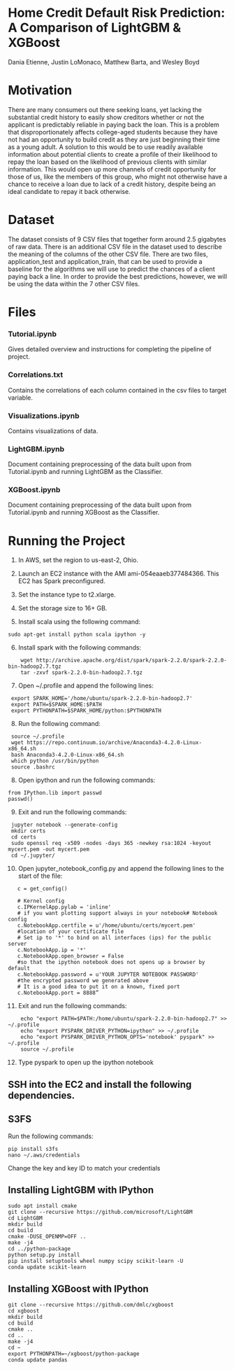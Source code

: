 # Home Credit Default Risk Prediction:  A Comparison of LightGBM & XGBoost
   Dania Etienne, Justin LoMonaco, Matthew Barta, and Wesley Boyd

# Motivation
There are many consumers out there seeking loans, yet lacking the substantial credit history to easily show creditors whether or not the applicant is predictably reliable in paying back the loan. This is a problem that disproportionately affects college-aged students because they have not had an opportunity to build credit as they are just beginning their time as a young adult.  A solution to this would be to use readily available information about potential clients to create a profile of their likelihood to repay the loan based on the likelihood of previous clients with similar information. This would open up more channels of credit opportunity for those of us, like the members of this group, who might not otherwise have a chance to receive a loan due to lack of a credit history, despite being an ideal candidate to repay it back otherwise.

# Dataset
The dataset consists of 9 CSV files that together form around 2.5 gigabytes of raw data. There is an additional CSV file in the dataset used to describe the meaning of the columns of the other CSV file. There are two files, application_test and application_train, that can be used to provide a baseline for the algorithms we will use to predict the chances of a client paying back a line. In order to provide the best predictions, however, we will be using the data within the 7 other CSV files.

# Files
   ### Tutorial.ipynb
   Gives detailed overview and instructions for completing the pipeline of project. 
   ### Correlations.txt 
   Contains the correlations of each column contained in the csv files to target variable. 
   ### Visualizations.ipynb
   Contains visualizations of data.  
   ### LightGBM.ipynb 
   Document containing preprocessing of the data built upon from Tutorial.ipynb and running LightGBM as the     Classifier. 
   ### XGBoost.ipynb
   Document containing preprocessing of the data built upon from Tutorial.ipynb and running XGBoost as the Classifier.  
   


# Running the Project 

  1. In AWS, set the region to us-east-2, Ohio.
  2. Launch an EC2 instance with the AMI ami-054eaaeb377484366. This EC2 has Spark preconfigured.
  3. Set the instance type to t2.xlarge.
  4. Set the storage size to 16+ GB.
  
  5. Install scala using the following command:
  ```
  sudo apt-get install python scala ipython -y
  ```
   
  6. Install spark with the following commands:
  ```
      wget http://archive.apache.org/dist/spark/spark-2.2.0/spark-2.2.0-bin-hadoop2.7.tgz
      tar -zxvf spark-2.2.0-bin-hadoop2.7.tgz
   ```
   
  7. Open ~/.profile and append the following lines:
  ```
   export SPARK_HOME='/home/ubuntu/spark-2.2.0-bin-hadoop2.7'
   export PATH=$SPARK_HOME:$PATH
   export PYTHONPATH=$SPARK_HOME/python:$PYTHONPATH
  ```
   
  8. Run the following command:
  ```
   source ~/.profile
   wget https://repo.continuum.io/archive/Anaconda3-4.2.0-Linux-x86_64.sh
   bash Anaconda3-4.2.0-Linux-x86_64.sh
   which python /usr/bin/python
   source .bashrc
  ```
   
  8. Open ipython and run the following commands: 
  ```
  from IPython.lib import passwd
  passwd()
  ```
  
  9. Exit and run the following commands:
  ```
   jupyter notebook --generate-config 
   mkdir certs 
   cd certs 
   sudo openssl req -x509 -nodes -days 365 -newkey rsa:1024 -keyout mycert.pem -out mycert.pem 
   cd ~/.jupyter/
   ```
   
  10. Open jupyter_notebook_config.py and append the following lines to the start of the file:
  ```
     c = get_config()

     # Kernel config
     c.IPKernelApp.pylab = 'inline'
     # if you want plotting support always in your notebook# Notebook config
     c.NotebookApp.certfile = u'/home/ubuntu/certs/mycert.pem'
     #location of your certificate file
     # Set ip to '*' to bind on all interfaces (ips) for the public server
     c.NotebookApp.ip = '*'
     c.NotebookApp.open_browser = False
     #so that the ipython notebook does not opens up a browser by default
     c.NotebookApp.password = u'YOUR JUPYTER NOTEBOOK PASSWORD'
     #the encrypted password we generated above
     # It is a good idea to put it on a known, fixed port
     c.NotebookApp.port = 8888”
  ```
  
  11. Exit and run the following commands:
  ```
      echo "export PATH=$PATH:/home/ubuntu/spark-2.2.0-bin-hadoop2.7" >> ~/.profile
      echo "export PYSPARK_DRIVER_PYTHON=ipython" >> ~/.profile
      echo "export PYSPARK_DRIVER_PYTHON_OPTS='notebook' pyspark" >> ~/.profile
      source ~/.profile
   ```
   
  12. Type pyspark to open up the ipython notebook

## SSH into the EC2 and install the following dependencies.

## S3FS
Run the following commands:
```
pip install s3fs
nano ~/.aws/credentials
```

Change the key and key ID to match your credentials


## Installing LightGBM with IPython

```
sudo apt install cmake
git clone --recursive https://github.com/microsoft/LightGBM
cd LightGBM
mkdir build
cd build
cmake -DUSE_OPENMP=OFF ..
make -j4
cd ../python-package
python setup.py install
pip install setuptools wheel numpy scipy scikit-learn -U
conda update scikit-learn
```

## Installing XGBoost with IPython

```
git clone --recursive https://github.com/dmlc/xgboost
cd xgboost
mkdir build
cd build
cmake ..
cd ..
make -j4
cd ~
export PYTHONPATH=~/xgboost/python-package
conda update pandas
```

